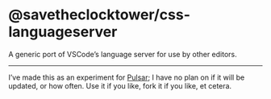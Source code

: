 
# @savetheclocktower/css-languageserver

A generic port of VSCode’s language server for use by other editors.

---

I’ve made this as an experiment for [Pulsar](https://pulsar-edit.dev/); I have no plan on if it will be updated, or how often. Use it if you like, fork it if you like, et cetera.
